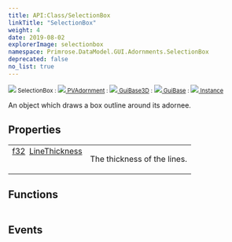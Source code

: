 ```yaml
---
title: API:Class/SelectionBox
linkTitle: "SelectionBox"
weight: 4
date: 2019-08-02
explorerImage: selectionbox
namespace: Primrose.DataModel.GUI.Adornments.SelectionBox
deprecated: false
no_list: true
---
```

<small class="inheritance">
<span class="" href="/docs/api-reference/Class/SelectionBox"><img src="/icons/silk/selectionbox.png"/>&nbsp;SelectionBox</span>&nbsp;:&nbsp;<a class="" href="/docs/api-reference/Class/PVAdornment"><img src="/icons/silk/default.png"/>&nbsp;PVAdornment</a>&nbsp;:&nbsp;<a class="" href="/docs/api-reference/Class/GuiBase3D"><img src="/icons/silk/default.png"/>&nbsp;GuiBase3D</a>&nbsp;:&nbsp;<a class="" href="/docs/api-reference/Class/GuiBase"><img src="/icons/silk/default.png"/>&nbsp;GuiBase</a>&nbsp;:&nbsp;<a class="" href="/docs/api-reference/Class/Instance"><img src="/icons/silk/default.png"/>&nbsp;Instance</a></small>
<p class="summary">

An object which draws a box outline around its adornee.

</p>
 
## Properties
 
<table class="studiohide">
<tbody>
<tr class="function-row ">
<td style="vertical-align:top;white-space:normal;">
<div>
<a class="type" href="/docs/api-reference/System/Primitives#single">f32</a><span class="method-body" style="text-indent: -2em; padding-left: 0.5em"><a class="name" href="LineThickness">LineThickness</a></span></td>
<td style="vertical-align:top;white-space:normal;">
<p>
The thickness of the lines.
</p></td>
</tr>

</tbody>
</table>
 
## Functions
 
<table class="studiohide">
<tbody>
</tbody>
</table>
 
## Events
 
<table class="studiohide">
<tbody>
</tbody>
</table>
<b>
</b>
<div class="inheritors">
<ul class="root">
</ul>
</div>
